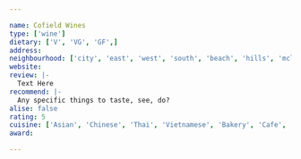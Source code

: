 ```yaml
---

name: Cofield Wines
type: ['wine']
dietary: ['V', 'VG', 'GF',]
address:
neighbourhood: ['city', 'east', 'west', 'south', 'beach', 'hills', 'mclaren']
website:
review: |-
  Text Here
recommend: |-
  Any specific things to taste, see, do?
alise: false
rating: 5
cuisine: ['Asian', 'Chinese', 'Thai', 'Vietnamese', 'Bakery', 'Cafe', 'Korean', 'Indonesian', 'Malaysian', 'Fusion', 'Cheese', 'Italian', 'American', 'Burger', 'Middle East', 'Breakfast']
award:

---
```

